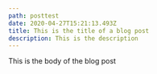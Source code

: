 ```yaml
---
path: posttest
date: 2020-04-27T15:21:13.493Z
title: This is the title of a blog post
description: This is the description
---
```

This is the body of the blog post